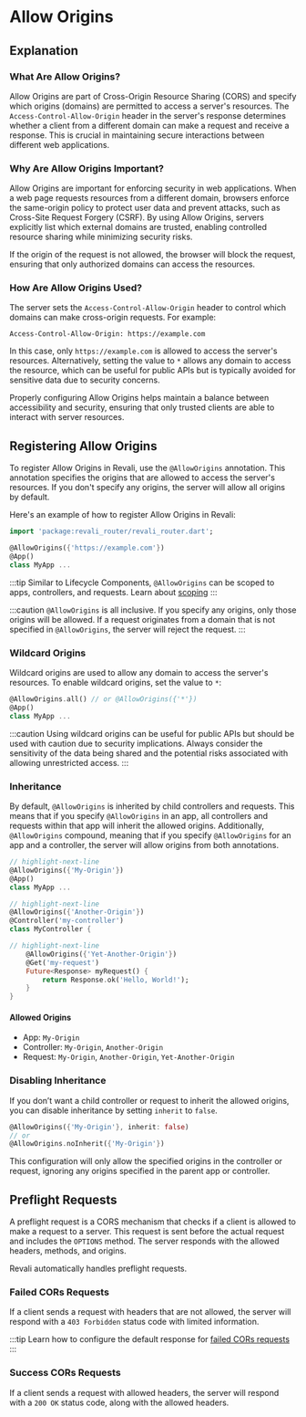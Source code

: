 # Allow Origins

## Explanation

### What Are Allow Origins?

Allow Origins are part of Cross-Origin Resource Sharing (CORS) and specify which origins (domains) are permitted to access a server's resources. The `Access-Control-Allow-Origin` header in the server's response determines whether a client from a different domain can make a request and receive a response. This is crucial in maintaining secure interactions between different web applications.

### Why Are Allow Origins Important?

Allow Origins are important for enforcing security in web applications. When a web page requests resources from a different domain, browsers enforce the same-origin policy to protect user data and prevent attacks, such as Cross-Site Request Forgery (CSRF). By using Allow Origins, servers explicitly list which external domains are trusted, enabling controlled resource sharing while minimizing security risks.

If the origin of the request is not allowed, the browser will block the request, ensuring that only authorized domains can access the resources.

### How Are Allow Origins Used?

The server sets the `Access-Control-Allow-Origin` header to control which domains can make cross-origin requests. For example:

```http
Access-Control-Allow-Origin: https://example.com
```

In this case, only `https://example.com` is allowed to access the server's resources. Alternatively, setting the value to `*` allows any domain to access the resource, which can be useful for public APIs but is typically avoided for sensitive data due to security concerns.

Properly configuring Allow Origins helps maintain a balance between accessibility and security, ensuring that only trusted clients are able to interact with server resources.

## Registering Allow Origins

To register Allow Origins in Revali, use the `@AllowOrigins` annotation. This annotation specifies the origins that are allowed to access the server's resources. If you don't specify any origins, the server will allow all origins by default.

Here's an example of how to register Allow Origins in Revali:

```dart
import 'package:revali_router/revali_router.dart';

@AllowOrigins({'https://example.com'})
@App()
class MyApp ...
```

:::tip
Similar to Lifecycle Components, `@AllowOrigins` can be scoped to apps, controllers, and requests. Learn about [scoping]
:::

:::caution
`@AllowOrigins` is all inclusive. If you specify any origins, only those origins will be allowed. If a request originates from a domain that is not specified in `@AllowOrigins`, the server will reject the request.
:::

### Wildcard Origins

Wildcard origins are used to allow any domain to access the server's resources. To enable wildcard origins, set the value to `*`:

```dart
@AllowOrigins.all() // or @AllowOrigins({'*'})
@App()
class MyApp ...
```

:::caution
Using wildcard origins can be useful for public APIs but should be used with caution due to security implications. Always consider the sensitivity of the data being shared and the potential risks associated with allowing unrestricted access.
:::

### Inheritance

By default, `@AllowOrigins` is inherited by child controllers and requests. This means that if you specify `@AllowOrigins` in an app, all controllers and requests within that app will inherit the allowed origins. Additionally, `@AllowOrigins` compound, meaning that if you specify `@AllowOrigins` for an app and a controller, the server will allow origins from both annotations.

```dart title="routes/my_app.dart"
// highlight-next-line
@AllowOrigins({'My-Origin'})
@App()
class MyApp ...
```

```dart title="routes/my_controller.dart"
// highlight-next-line
@AllowOrigins({'Another-Origin'})
@Controller('my-controller')
class MyController {

// highlight-next-line
    @AllowOrigins({'Yet-Another-Origin'})
    @Get('my-request')
    Future<Response> myRequest() {
        return Response.ok('Hello, World!');
    }
}
```

#### Allowed Origins

- App: `My-Origin`
- Controller: `My-Origin`, `Another-Origin`
- Request: `My-Origin`, `Another-Origin`, `Yet-Another-Origin`

### Disabling Inheritance

If you don’t want a child controller or request to inherit the allowed origins, you can disable inheritance by setting `inherit` to `false`.

```dart
@AllowOrigins({'My-Origin'}, inherit: false)
// or
@AllowOrigins.noInherit({'My-Origin'})
```

This configuration will only allow the specified origins in the controller or request, ignoring any origins specified in the parent app or controller.

## Preflight Requests

A preflight request is a CORS mechanism that checks if a client is allowed to make a request to a server. This request is sent before the actual request and includes the `OPTIONS` method. The server responds with the allowed headers, methods, and origins.

Revali automatically handles preflight requests.

### Failed CORs Requests

If a client sends a request with headers that are not allowed, the server will respond with a `403 Forbidden` status code with limited information.

:::tip
Learn how to configure the default response for [failed CORs requests][failed-cors-requests]
:::

### Success CORs Requests

If a client sends a request with allowed headers, the server will respond with a `200 OK` status code, along with the allowed headers.

[scoping]: ../lifecycle-components/0-overview.md#scoping
[failed-cors-requests]: ../../../revali/app-configuration/default-responses.md#failed-cors
